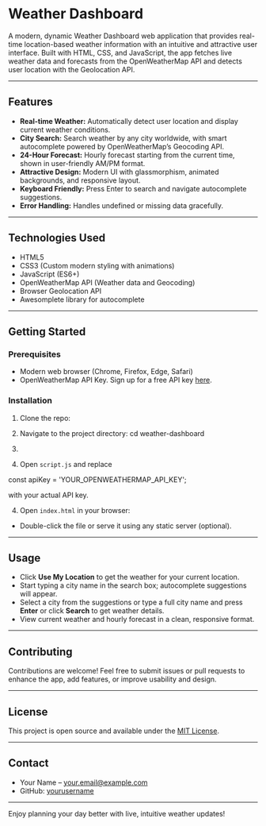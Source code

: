 # Weather Dashboard

A modern, dynamic Weather Dashboard web application that provides real-time location-based weather information with an intuitive and attractive user interface. Built with HTML, CSS, and JavaScript, the app fetches live weather data and forecasts from the OpenWeatherMap API and detects user location with the Geolocation API.

---

## Features

- **Real-time Weather:** Automatically detect user location and display current weather conditions.
- **City Search:** Search weather by any city worldwide, with smart autocomplete powered by OpenWeatherMap’s Geocoding API.
- **24-Hour Forecast:** Hourly forecast starting from the current time, shown in user-friendly AM/PM format.
- **Attractive Design:** Modern UI with glassmorphism, animated backgrounds, and responsive layout.
- **Keyboard Friendly:** Press Enter to search and navigate autocomplete suggestions.
- **Error Handling:** Handles undefined or missing data gracefully.

---

## Technologies Used

- HTML5
- CSS3 (Custom modern styling with animations)
- JavaScript (ES6+)
- OpenWeatherMap API (Weather data and Geocoding)
- Browser Geolocation API
- Awesomplete library for autocomplete

---

## Getting Started

### Prerequisites

- Modern web browser (Chrome, Firefox, Edge, Safari)
- OpenWeatherMap API Key. Sign up for a free API key [here](https://openweathermap.org/api).

### Installation

1. Clone the repo:


2. Navigate to the project directory: cd weather-dashboard

3. 
3. Open `script.js` and replace 

const apiKey = 'YOUR_OPENWEATHERMAP_API_KEY';

with your actual API key.

4. Open `index.html` in your browser:

- Double-click the file or serve it using any static server (optional).

---

## Usage

- Click **Use My Location** to get the weather for your current location.
- Start typing a city name in the search box; autocomplete suggestions will appear.
- Select a city from the suggestions or type a full city name and press **Enter** or click **Search** to get weather details.
- View current weather and hourly forecast in a clean, responsive format.
  
---

## Contributing

Contributions are welcome! Feel free to submit issues or pull requests to enhance the app, add features, or improve usability and design.

---

## License

This project is open source and available under the [MIT License](LICENSE).

---

## Contact

- Your Name – your.email@example.com  
- GitHub: [yourusername](https://github.com/yourusername)

---

Enjoy planning your day better with live, intuitive weather updates!

